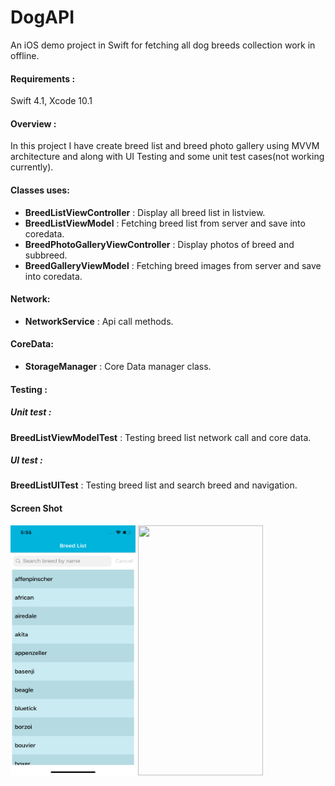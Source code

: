 # DogAPI

An iOS demo project in Swift for fetching all dog breeds collection work in offline.


#### Requirements : 
Swift 4.1, Xcode 10.1

#### Overview : 
In this project I have create breed list and breed photo gallery using MVVM architecture and along with UI Testing and some unit test cases(not working currently).

#### Classes uses: 
* **BreedListViewController** : Display all breed list in listview. 
* **BreedListViewModel** : Fetching breed list from server and save into coredata.
* **BreedPhotoGalleryViewController** : Display photos of breed and subbreed.
* **BreedGalleryViewModel** : Fetching breed images from server and save into coredata.

#### Network: 
* **NetworkService** : Api call methods.

#### CoreData: 
* **StorageManager** : Core Data manager class.

#### Testing :
 ##### Unit test :
   **BreedListViewModelTest** : Testing breed list network call and core data.
  ##### UI test :
   **BreedListUITest** : Testing breed list and search breed and navigation.
   
 #### Screen Shot 
  <img src="https://github.com/ShitalTJadhav/DogAPI/blob/master/ScreenShot/Simulator%20Screen%20Shot%20-%20iPhone%20X%20-%202019-03-24%20at%2017.55.35.png" width="200" height="400" />  <img src="https://github.com/ShitalTJadhav/DogAPI/blob/master/ScreenShot/Simulator%20Screen%20Shot%20-%20iPhone%20X%20-%202019-03-24%20at%2017.57.15.png" width="200" height="400" />


